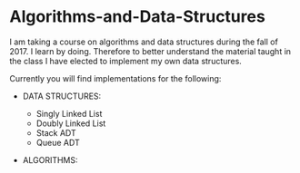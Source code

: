 # Algorithms-and-Data-Structures

I am taking a course on algorithms and data structures during the fall of 2017. 
I learn by doing. Therefore to better understand the material taught in the 
class I have elected to implement my own data structures.

Currently you will find implementations for the following:

* DATA STRUCTURES:
  * Singly Linked List
  * Doubly Linked List
  * Stack ADT
  * Queue ADT

* ALGORITHMS:
